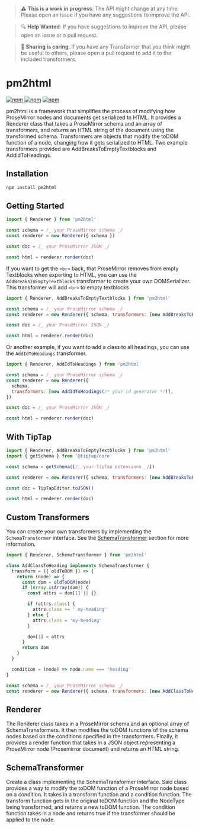 > :warning: **This is a work in progress**: The API might change at any time. Please open an issue if you have any suggestions to improve the API.

> :mag: **Help Wanted**: If you have suggestions to improve the API, please open an issue or a pull request.

> :handshake: **Sharing is caring**: If you have any Transformer that you think might be useful to others, please open a pull request to add it to the included transformers.

# pm2html

[![npm](https://img.shields.io/npm/v/pm2html.svg)](https://www.npmjs.com/package/pm2html)
[![npm](https://img.shields.io/npm/dt/pm2html.svg)](https://www.npmjs.com/package/pm2html)
[![npm](https://img.shields.io/npm/l/pm2html.svg)](https://www.npmjs.com/package/pm2html)

<!-- Short summary -->

pm2html is a framework that simplifies the process of modifying how ProseMirror nodes and documents get serialized to HTML. It provides a Renderer class that takes a ProseMirror schema and an array of transformers, and returns an HTML string of the document using the transformed schema. Transformers are objects that modify the toDOM function of a node, changing how it gets serialized to HTML. Two example transformers provided are AddBreaksToEmptyTextblocks and AddIdToHeadings.

## Installation

```bash
npm install pm2html
```

## Getting Started

```javascript
import { Renderer } from 'pm2html'

const schema = /_ your ProseMirror schema _/
const renderer = new Renderer({ schema })

const doc = /_ your ProseMirror JSON _/

const html = renderer.render(doc)
```

If you want to get the `<br>` back, that ProseMirror removes from empty Textblocks when exporting to HTML, you can use the `AddBreaksToEmptyTextblocks` transformer to create your own DOMSerializer. This transformer will add `<br>` to empty textblocks

```javascript
import { Renderer, AddBreaksToEmptyTextblocks } from 'pm2html'

const schema = /_ your ProseMirror schema _/
const renderer = new Renderer({ schema, transformers: [new AddBreaksToEmptyTextblocks()] })

const doc = /_ your ProseMirror JSON _/

const html = renderer.render(doc)
```

Or another example, if you want to add a class to all headings, you can use the `AddIdToHeadings` transformer.

```javascript
import { Renderer, AddIdToHeadings } from 'pm2html'

const schema = /_ your ProseMirror schema _/
const renderer = new Renderer({
  schema,
  transformers: [new AddIdToHeadings(/* your id generator */)],
})

const doc = /_ your ProseMirror JSON _/

const html = renderer.render(doc)
```

## With TipTap

```javascript
import { Renderer, AddBreaksToEmptyTextblocks } from 'pm2html'
import { getSchema } from '@tiptap/core'

const schema = getSchema([/_ your TipTap extensions _/])

const renderer = new Renderer({ schema, transformers: [new AddBreaksToEmptyTextblocks()] })

const doc = TipTapEditor.toJSON()

const html = renderer.render(doc)
```

## Custom Transformers

You can create your own transformers by implementing the `SchemaTransformer` interface. See the [SchemaTransformer](#schematransformer) section for more information.

```javascript
import { Renderer, SchemaTransformer } from 'pm2html'

class AddClassToHeading implements SchemaTransformer {
  transform = ({ oldToDOM }) => {
    return (node) => {
      const dom = oldToDOM(node)
      if (Array.isArray(dom)) {
        const attrs = dom[1] || {}

        if (attrs.class) {
          attrs.class += ' my-heading'
        } else {
          attrs.class = 'my-heading'
        }

        dom[1] = attrs
      }
      return dom
    }
  }

  condition = (node) => node.name === 'heading'
}

const schema = /_ your ProseMirror schema _/
const renderer = new Renderer({ schema, transformers: [new AddClassToHeading()] })
```

## Renderer

The Renderer class takes in a ProseMirror schema and an optional array of SchemaTransformers. It then modifies the toDOM functions of the schema nodes based on the conditions specified in the transformers. Finally, it provides a render function that takes in a JSON object representing a ProseMirror node (Prosemirror document) and returns an HTML string.

## SchemaTransformer

Create a class implementing the SchemaTransformer interface. Said class provides a way to modify the toDOM function of a ProseMirror node based on a condition. It takes in a transform function and a condition function. The transform function gets in the original toDOM function and the NodeType being transformed, and returns a new toDOM function. The condition function takes in a node and returns true if the transformer should be applied to the node.
